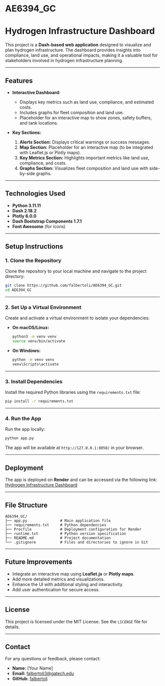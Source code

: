 # AE6394_GC

# Hydrogen Infrastructure Dashboard

This project is a **Dash-based web application** designed to visualize and plan hydrogen infrastructure. The dashboard provides insights into compliance, land use, and operational impacts, making it a valuable tool for stakeholders involved in hydrogen infrastructure planning.

---

## **Features**

- **Interactive Dashboard:**

  - Displays key metrics such as land use, compliance, and estimated costs.
  - Includes graphs for fleet composition and land use.
  - Placeholder for an interactive map to show zones, safety buffers, and tank locations.

- **Key Sections:**
  1. **Alerts Section:** Displays critical warnings or success messages.
  2. **Map Section:** Placeholder for an interactive map (to be integrated with Leaflet.js or Plotly maps).
  3. **Key Metrics Section:** Highlights important metrics like land use, compliance, and costs.
  4. **Graphs Section:** Visualizes fleet composition and land use with side-by-side graphs.

---

## **Technologies Used**

- **Python 3.11.11**
- **Dash 2.18.2**
- **Plotly 6.0.0**
- **Dash Bootstrap Components 1.7.1**
- **Font Awesome** (for icons)

---

## **Setup Instructions**

### **1. Clone the Repository**

Clone the repository to your local machine and navigate to the project directory:

```bash
git clone https://github.com/falbertoli/AE6394_GC.git
cd AE6394_GC
```

---

### **2. Set Up a Virtual Environment**

Create and activate a virtual environment to isolate your dependencies:

- **On macOS/Linux:**

  ```bash
  python3 -m venv venv
  source venv/bin/activate
  ```

- **On Windows:**
  ```bash
  python -m venv venv
  venv\Scripts\activate
  ```

---

### **3. Install Dependencies**

Install the required Python libraries using the `requirements.txt` file:

```bash
pip install -r requirements.txt
```

---

### **4. Run the App**

Run the app locally:

```bash
python app.py
```

The app will be available at `http://127.0.0.1:8050/` in your browser.

---

## **Deployment**

The app is deployed on **Render** and can be accessed via the following link:
[Hydrogen Infrastructure Dashboard](https://ae6394-gc.onrender.com)

---

## **File Structure**

```
AE6394_GC/
├── app.py               # Main application file
├── requirements.txt     # Python dependencies
├── Procfile             # Deployment configuration for Render
├── runtime.txt          # Python version specification
├── README.md            # Project documentation
└── .gitignore           # Files and directories to ignore in Git
```

---

## **Future Improvements**

- Integrate an interactive map using **Leaflet.js** or **Plotly maps**.
- Add more detailed metrics and visualizations.
- Enhance the UI with additional styling and interactivity.
- Add user authentication for secure access.

---

## **License**

This project is licensed under the MIT License. See the `LICENSE` file for details.

---

## **Contact**

For any questions or feedback, please contact:

- **Name:** [Your Name]
- **Email:** falbertoli3@gatech.edu
- **GitHub:** [falbertoli](https://github.com/falbertoli)
